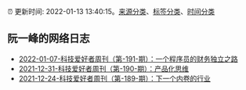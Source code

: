 :alarm_clock: 更新时间: 2022-01-13 13:40:15。[来源分类](../README.md)、[标签分类](../TAGS.md)、[时间分类](../TIMELINE.md)

## 阮一峰的网络日志




- [2022-01-07-科技爱好者周刊（第-191-期）：一个程序员的财务独立之路](http://www.ruanyifeng.com/blog/2022/01/weekly-issue-191.html) 
- [2021-12-31-科技爱好者周刊（第-190-期）：产品化思维](http://www.ruanyifeng.com/blog/2021/12/weekly-issue-190.html) 
- [2021-12-24-科技爱好者周刊（第-189-期）：下一个内卷的行业](http://www.ruanyifeng.com/blog/2021/12/weekly-issue-189.html) 